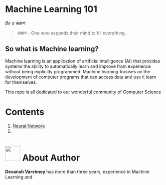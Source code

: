 #                                                 Machine Learning 101 
*Be a ब्राह्मण*
> ब्राह्मण - One who expands their mind to fill everything.

## So what is Machine learning?

Machine learning is an application of artificial intelligence (AI) that provides systems the ability to automatically
learn and improve from experience without being explicitly programmed. Machine learning focuses on the development of 
computer programs that can access data and use it learn for themselves.


This repo is all dedicated to our wonderful community of Computer Science 

# Contents

1. [Neural Network](https://github.com/varshneydevansh/machinelearning-101/tree/master/neural-net)
2. 


# <img src="https://avatars2.githubusercontent.com/u/20411128?s=460&v=4" width="48"> About Author

**Devansh Varshney** has more than three years, experience in Machine Learning and 
